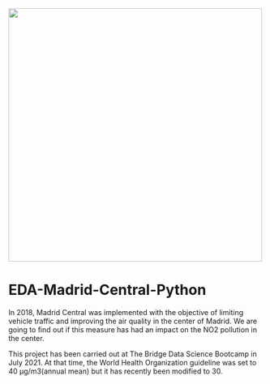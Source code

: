<img src="https://plenainclusionmadrid.org/wp-content/uploads/2019/03/madridcentral.jpg" width="500"/>

# EDA-Madrid-Central-Python

In 2018, Madrid Central was implemented with the objective of limiting vehicle traffic and improving the air quality in the center of Madrid. We are going to find out if this measure has had an impact on the NO2 pollution in the center.

This project has been carried out at The Bridge Data Science Bootcamp in July 2021. At that time, the World Health Organization guideline was set to 40 µg/m3(annual mean) but it has recently been modified to 30. 

